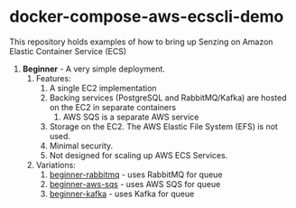 # docker-compose-aws-ecscli-demo

This repository holds examples of how to bring up Senzing on Amazon Elastic Container Service (ECS)

1. **Beginner** - A very simple deployment.
    1. Features:
        1. A single EC2 implementation
        1. Backing services (PostgreSQL and RabbitMQ/Kafka) are hosted on the EC2 in separate containers
            1. AWS SQS is a separate AWS service
        1. Storage on the EC2.  The AWS Elastic File System (EFS) is not used.
        1. Minimal security.
        1. Not designed for scaling up AWS ECS Services.
    1. Variations:
        1. [beginner-rabbitmq](docs/beginner-rabbitmq) - uses RabbitMQ for queue
        1. [beginner-aws-sqs](docs/beginner-aws-sqs) - uses AWS SQS for queue
        1. [beginner-kafka](docs/beginner-kafka) - uses Kafka for queue
